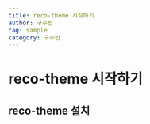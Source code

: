 ```yaml
---
title: reco-theme 시작하기
author: 구수빈
tag: sample
category: 구수빈
---
```

# reco-theme 시작하기
## reco-theme 설치
